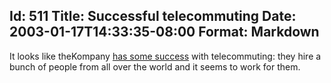 Id: 511
Title: Successful telecommuting
Date: 2003-01-17T14:33:35-08:00
Format: Markdown
--------------
It looks like theKompany [has some
success](http://www.theage.com.au/articles/2003/01/15/1042520666517.html)
with telecommuting: they hire a bunch of people from all over the world
and it seems to work for them.
